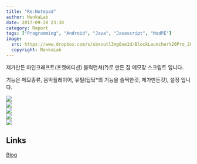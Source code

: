```yaml
---
title: "Re:Notepad"
author: NenkaLab
date: 2017-09-28 23:30
category: Report
tags: ["Programming", "Android", "Java", "Javascript", "ModPE"]
image:
  src: https://www.dropbox.com/s/sbxvutl3mg0ue1d/BlockLauncher%20Pro_2017-09-28-23-41-50.png?dl=1
  copyright: NenkaLab
---
```


제가만든 마인크래프트(포켓에디션) 블럭런쳐(?)로 만든 잡 메모장 스크립트 입니다.<br>

기능은 메모종류, 음악플레이어, 유틸(딥닼*의 기능을 슬쩍한것, 제가만든것), 설정 입니다. <br>

<img src="https://www.dropbox.com/s/i9lg9q9y3339szj/Screenshot_20170928-234643.png?dl=1"><br>
<img src="https://www.dropbox.com/s/mnxqbm0vvwdnck0/Screenshot_20170928-234652.png?dl=1"><br>
<img src="https://www.dropbox.com/s/t96q3czdc0cgr2m/Screenshot_20170928-234705.png?dl=1"><br>
<img src="https://www.dropbox.com/s/itw4rpd27nqxj39/Screenshot_20170928-234715.png?dl=1"><br>
<img src="https://www.dropbox.com/s/ff05fu4zh67vj5x/Screenshot_20170928-234728.png?dl=1"><br>


## Links

[Blog](https://blog.naver.com/PostView.nhn?blogId=nenka&logNo=221098904075&navType=tl&proxyReferer=http%3A%2F%2Fm.blog.naver.com%2FPostList.nhn%3FblogId%3Dnenka%26currentPage%3D1)<br>

